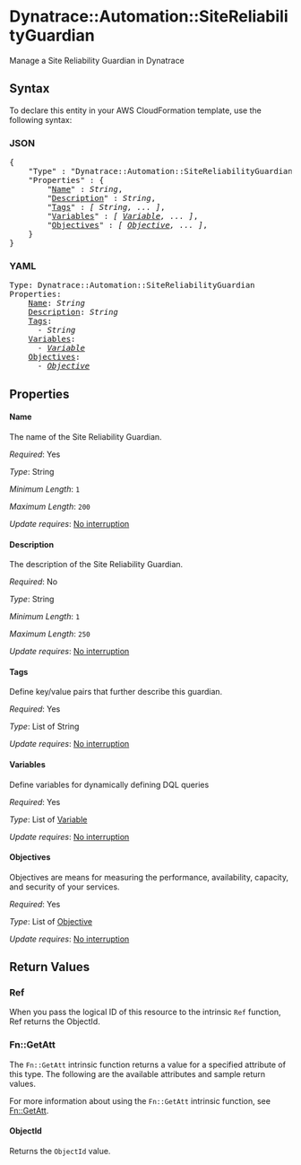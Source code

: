 # Dynatrace::Automation::SiteReliabilityGuardian

Manage a Site Reliability Guardian in Dynatrace

## Syntax

To declare this entity in your AWS CloudFormation template, use the following syntax:

### JSON

<pre>
{
    "Type" : "Dynatrace::Automation::SiteReliabilityGuardian",
    "Properties" : {
        "<a href="#name" title="Name">Name</a>" : <i>String</i>,
        "<a href="#description" title="Description">Description</a>" : <i>String</i>,
        "<a href="#tags" title="Tags">Tags</a>" : <i>[ String, ... ]</i>,
        "<a href="#variables" title="Variables">Variables</a>" : <i>[ <a href="variable.md">Variable</a>, ... ]</i>,
        "<a href="#objectives" title="Objectives">Objectives</a>" : <i>[ <a href="objective.md">Objective</a>, ... ]</i>,
    }
}
</pre>

### YAML

<pre>
Type: Dynatrace::Automation::SiteReliabilityGuardian
Properties:
    <a href="#name" title="Name">Name</a>: <i>String</i>
    <a href="#description" title="Description">Description</a>: <i>String</i>
    <a href="#tags" title="Tags">Tags</a>: <i>
      - String</i>
    <a href="#variables" title="Variables">Variables</a>: <i>
      - <a href="variable.md">Variable</a></i>
    <a href="#objectives" title="Objectives">Objectives</a>: <i>
      - <a href="objective.md">Objective</a></i>
</pre>

## Properties

#### Name

The name of the Site Reliability Guardian.

_Required_: Yes

_Type_: String

_Minimum Length_: <code>1</code>

_Maximum Length_: <code>200</code>

_Update requires_: [No interruption](https://docs.aws.amazon.com/AWSCloudFormation/latest/UserGuide/using-cfn-updating-stacks-update-behaviors.html#update-no-interrupt)

#### Description

The description of the Site Reliability Guardian.

_Required_: No

_Type_: String

_Minimum Length_: <code>1</code>

_Maximum Length_: <code>250</code>

_Update requires_: [No interruption](https://docs.aws.amazon.com/AWSCloudFormation/latest/UserGuide/using-cfn-updating-stacks-update-behaviors.html#update-no-interrupt)

#### Tags

Define key/value pairs that further describe this guardian.

_Required_: Yes

_Type_: List of String

_Update requires_: [No interruption](https://docs.aws.amazon.com/AWSCloudFormation/latest/UserGuide/using-cfn-updating-stacks-update-behaviors.html#update-no-interrupt)

#### Variables

Define variables for dynamically defining DQL queries

_Required_: Yes

_Type_: List of <a href="variable.md">Variable</a>

_Update requires_: [No interruption](https://docs.aws.amazon.com/AWSCloudFormation/latest/UserGuide/using-cfn-updating-stacks-update-behaviors.html#update-no-interrupt)

#### Objectives

Objectives are means for measuring the performance, availability, capacity, and security of your services.

_Required_: Yes

_Type_: List of <a href="objective.md">Objective</a>

_Update requires_: [No interruption](https://docs.aws.amazon.com/AWSCloudFormation/latest/UserGuide/using-cfn-updating-stacks-update-behaviors.html#update-no-interrupt)

## Return Values

### Ref

When you pass the logical ID of this resource to the intrinsic `Ref` function, Ref returns the ObjectId.

### Fn::GetAtt

The `Fn::GetAtt` intrinsic function returns a value for a specified attribute of this type. The following are the available attributes and sample return values.

For more information about using the `Fn::GetAtt` intrinsic function, see [Fn::GetAtt](https://docs.aws.amazon.com/AWSCloudFormation/latest/UserGuide/intrinsic-function-reference-getatt.html).

#### ObjectId

Returns the <code>ObjectId</code> value.

